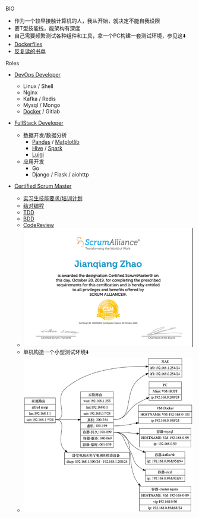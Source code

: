 BIO
  * 作为一个较早接触计算机的人，我从开始，就决定不能自我设限
  * 要T型技能栈，能架构有深度
  * 自己需要频繁测试各种组件和工具，拿一个PC构建一套测试环境，参见这⬇️
  * [Dockerfiles](https://github.com/QunixHacker/dockerfiles)
  * [反复读的书单](./FunByFriends/Books.md)

Roles
  * [DevOps Developer](./DevOps/README.md)
    * Linux / Shell
    * Nginx
    * Kafka / Redis
    * Mysql / Mongo 
    * [Docker](https://github.com/QunixHacker/dockerfiles) / Gitlab
  * [FullStack Developer](./FullStack/README.md)
    * 数据开发/数据分析
      * [Pandas](./FullStack/Pandas) / [Matplotlib](./FullStack/Matplotlib)
      * [Hive](./FullStack/Hive) / [Spark](./FullStack/Spark)
      * [Luigi](./FullStack/Schedule/0x01.luigi.md)
    * 应用开发
      * Go
      * Django / Flask / aiohttp

  * [Certified Scrum Master](./Scrum)
    * [实习生技能要求/培训计划](./FunByFriends/JC.F/DataAssistant.md)
    * [结对编程](./Scrum/0XF0.PairPrograming.md)
    * [TDD](./Scrum/0XF1.TDD.md)
    * [BDD](./Scrum/0XF2.BDD.md)
    * [CodeReview](./Scrum/0XF3.CodeReview.md)
    * ![Cert](./Scrum/resources/cert.png) 
    * 单机构造一个小型测试环境⬇️
    * ![单机构造一个小型测试环境](https://github.com/QunixHacker/dockerfiles/blob/main/docs/graph/lab.network.png)
<!---
QunixHacker/QunixHacker is a ✨ special ✨ repository because its `README.md` (this file) appears on your GitHub profile.
You can click the Preview link to take a look at your changes.
--->
